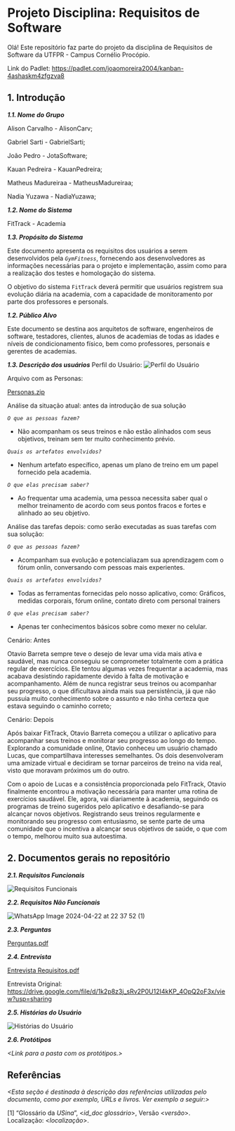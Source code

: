 
# Projeto Disciplina: Requisitos de Software

Olá! Este repositório faz parte do projeto da disciplina de Requisitos de Software da UTFPR - Campus Cornélio Procópio. 

Link do Padlet: https://padlet.com/joaomoreira2004/kanban-4ashaskm4zfgzva8

## 1. Introdução

***1.1.  Nome do Grupo***

Alison Carvalho - AlisonCarv;

Gabriel Sarti - GabrielSarti;

João Pedro - JotaSoftware;

Kauan Pedreira - KauanPedreira;

Matheus Madureiraa - MatheusMadureiraa;

Nadia Yuzawa - NadiaYuzawa;

***1.2.  Nome do Sistema***

FitTrack - Academia

***1.3.  Propósito do Sistema***

Este documento apresenta os requisitos dos usuários a serem desenvolvidos pela *`GymFitness`*, fornecendo aos desenvolvedores as informações necessárias para o projeto e implementação, assim como para a realização dos testes e homologação do sistema.

O objetivo do sistema `FitTrack` deverá permitir que usuários registrem sua evolução diária na academia, com a capacidade de monitoramento por parte dos professores e personals.

***1.2.  Público Alvo***

Este documento se destina aos arquitetos de software, engenheiros de software, testadores, clientes, alunos de academias de todas as idades e níveis de condicionamento físico, bem como professores, personais e gerentes de academias.

***1.3. Descrição dos usuários***
Perfil do Usuário:
![Perfil do Usuário](https://github.com/RequisitosSOFTWARE/requisitos-software/assets/164585659/c7b3f7f1-d153-4f3b-8cec-0d92ba4af74f)

Arquivo com as Personas:

[Personas.zip](https://github.com/RequisitosSOFTWARE/requisitos-software/files/14912357/Personas.zip)


Análise da situação atual: antes da introdução de sua solução

*`O que as pessoas fazem?`*
- Não acompanham os seus treinos e não estão alinhados com seus objetivos, treinam sem ter muito conhecimento prévio.
  
*`Quais os artefatos envolvidos?`*
- Nenhum artefato específico, apenas um plano de treino em um papel fornecido pela academia.
  
*`O que elas precisam saber?`*
- Ao frequentar uma academia, uma pessoa necessita saber qual o melhor treinamento de acordo com seus pontos fracos e fortes e alinhado ao seu objetivo.


Análise das tarefas depois: como serão executadas as suas tarefas com sua solução:

*`O que as pessoas fazem?`*
- Acompanham sua evolução e potencialiazam sua aprendizagem com o fórum onlin, conversando com pessoas mais experientes.
  
*`Quais os artefatos envolvidos?`*
- Todas as ferramentas fornecidas pelo nosso aplicativo, como: Gráficos, medidas corporais, fórum online, contato direto com personal trainers
  
*`O que elas precisam saber?`*
- Apenas ter conhecimentos básicos sobre como mexer no celular.

Cenário: Antes

Otavio Barreta sempre teve o desejo de levar uma vida mais ativa e saudável, mas nunca conseguiu se comprometer totalmente com a prática regular de exercícios. Ele tentou algumas vezes frequentar a academia, mas acabava desistindo rapidamente devido à falta de motivação e acompanhamento.
Além de nunca registrar seus treinos ou acompanhar seu progresso, o que dificultava ainda mais sua persistência, já que não pussuia muito conhecimento sobre o assunto e não tinha certeza que estava seguindo o caminho correto;

Cenário: Depois

Após baixar FitTrack, Otavio Barreta começou a utilizar o aplicativo para acompanhar seus treinos e monitorar seu progresso ao longo do tempo. Explorando a comunidade online, Otavio conheceu um usuário chamado Lucas, que compartilhava interesses semelhantes. Os dois desenvolveram uma amizade virtual e decidiram se tornar parceiros de treino na vida real, visto que moravam próximos um do outro.

Com o apoio de Lucas e a consistência proporcionada pelo FitTrack, Otavio finalmente encontrou a motivação necessária para manter uma rotina de exercícios saudável. Ele, agora, vai diariamente à academia, seguindo os programas de treino sugeridos pelo aplicativo e desafiando-se para alcançar novos objetivos. Registrando seus treinos regularmente e monitorando seu progresso com entusiasmo, se sente parte de uma comunidade que o incentiva a alcançar seus objetivos de saúde, o que com o tempo, melhorou muito sua autoestima.

   
## 2. Documentos gerais no repositório

***2.1. Requisitos Funcionais***


![Requisitos Funcionais](https://github.com/RequisitosSOFTWARE/requisitos-software/assets/164585659/0e8a37a8-2fad-440d-9a18-b960195d9f8b)

***2.2. Requisitos Não Funcionais***

![WhatsApp Image 2024-04-22 at 22 37 52 (1)](https://github.com/RequisitosSOFTWARE/requisitos-software/assets/164585659/84f14ae7-bfe9-4733-98c0-0d930d64dbc0)

***2.3. Perguntas***

[Perguntas.pdf](https://github.com/RequisitosSOFTWARE/requisitos-software/files/15206151/Perguntas.pdf)

***2.4. Entrevista***

[Entrevista Requisitos.pdf](https://github.com/RequisitosSOFTWARE/requisitos-software/files/15277038/Entrevista.Requisitos.pdf)

Entrevista Original: https://drive.google.com/file/d/1k2p8z3j_sRv2P0U12I4kKP_4OpQ2oF3x/view?usp=sharing


***2.5. Histórias do Usuário***

![Histórias do Usuário](https://github.com/RequisitosSOFTWARE/requisitos-software/assets/164585659/6f68c88d-9e1e-4584-ae1a-dc4906d31cc4)

***2.6. Protótipos***

*<Link para a pasta com os protótipos.>*

## Referências

*<Esta seção é destinada à descrição das referências utilizadas pelo documento, como por exemplo, URLs e livros. Ver exemplo a seguir:>*

[1] “Glossário da _USina_”, <_id_doc glossário_>, Versão <_versão_>. Localização: <_localização_>.
